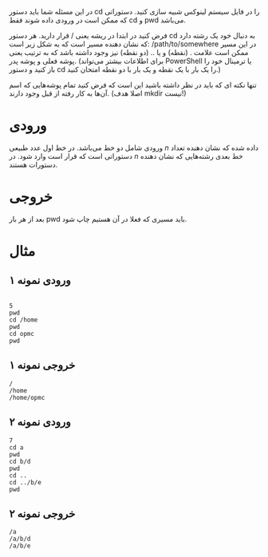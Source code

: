 در این مسئله شما باید دستور cd را در فایل سیستم لینوکس شبیه سازی کنید.
دستوراتی که ممکن است در ورودی داده شوند فقط cd و pwd می‌باشد.

فرض کنید در ابتدا در ریشه یعنی / قرار دارید. هر دستور cd به دنبال خود یک رشته دارد که نشان دهنده مسیر است که به شکل زیر است:
/path/to/somewhere
در این مسیر ممکن است علامت . (نقطه) و یا .. (دو نقطه) نیز وجود داشته باشد که به ترتیب یعنی پوشه فعلی و پوشه پدر. (برای اطلاعات بیشتر می‌تواند PowerShell یا ترمینال خود را باز کنید و دستور cd را یک بار با یک نقطه و یک بار با دو نقطه امتحان کنید.)

تنها نکته ای که باید در نظر داشته باشید این است که فرض کنید تمام پوشه‌هایی که اسم آن‌ها به کار رفته از قبل وجود دارند. (اصلا هدف mkdir نیست!)

# ورودی

ورودی شامل دو خط می‌باشد. در خط اول عدد طبیعی $n$ داده شده که نشان دهنده تعداد دستوراتی است که قرار است وارد شود.
در $n$ خط بعدی رشته‌هایی که نشان دهنده دستورات هستند.

# خروجی

بعد از هر بار pwd باید مسیری که فعلا در آن هستیم چاپ شود.

# مثال

## ورودی نمونه ۱

```

5
pwd
cd /home
pwd
cd opmc
pwd

```


## خروجی نمونه ۱

```
/
/home
/home/opmc
```



## ورودی نمونه ۲

```
7
cd a
pwd
cd b/d
pwd
cd ..
cd ../b/e
pwd
```


## خروجی نمونه ۲

```
/a
/a/b/d
/a/b/e
```
